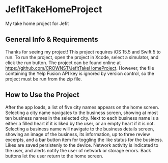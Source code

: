 # JefitTakeHomeProject
My take home project for Jefit
## General Info & Requirements
Thanks for seeing my project! This project requires iOS 15.5 and Swift 5 to run. To run the project,
open the project in Xcode, select a simulator, and click the run button. The project can be found
online at https://github.com/CROWNST/JefitTakeHomeProject. However, the file containing the Yelp Fusion API key is
ignored by version control, so the project must be run from the zip file.
## How to Use the Project
After the app loads, a list of five city names appears on the home screen. Selecting a city name 
navigates to the business screen, showing at most ten business names in the selected city. Next to
each business name is a either a filled heart if it is liked by the user, or an empty heart if it
is not. Selecting a business name will navigate to the business details screen, showing an image
of the business, its information, up to three review excerpts, and a bar button item for toggling
the like status for the business. Likes are saved persistenly to the device. Network activity is
indicated to the user, and alerts notify the user of network or storage errors. Back buttons let
the user return to the home screen.
